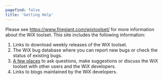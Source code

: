 ```yaml
---
pagefind: false
title: 'Getting Help'
---
```


Please see <a href="https://www.firegiant.com/wixtoolset/" target="_blank">https://www.firegiant.com/wixtoolset/</a> for more information about the WiX toolset. This site includes the following information:

1. Links to download weekly releases of the WiX toolset.
1. The WiX bug database where you can report new bugs or check the status of existing bugs.
2. <a href="/wix/gethelp/" target="_blank">A few places</a> to ask questions, make suggestions or discuss the WiX toolset with other users and the WiX developers.
3. Links to blogs maintained by the WiX developers.

